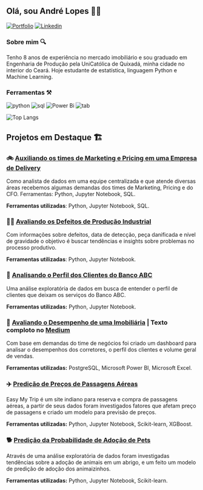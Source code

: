 ## Olá, sou André Lopes 👨‍💻
[![Portfolio](https://img.shields.io/badge/Medium-12100E?style=for-the-badge&logo=medium&logoColor=white)]([https://bit.ly/portfolio_andreluizls1](https://medium.com/@datalopes1)) [![Linkedin](https://img.shields.io/badge/LinkedIn-0077B5?style=for-the-badge&logo=linkedin&logoColor=white)](https://www.linkedin.com/in/andreluizls1/) 

### Sobre mim 🔍
Tenho 8 anos de experiência no mercado imobiliário e sou graduado em Engenharia de Produção pela UniCatólica de Quixadá, minha cidade no interior do Ceará. Hoje estudante de estatística, linguagem Python e Machine Learning. 

### Ferramentas ⚒️
![python](https://img.shields.io/badge/Python-3776AB?style=for-the-badge&logo=python&logoColor=white) ![sql](https://img.shields.io/badge/PostgreSQL-316192?style=for-the-badge&logo=postgresql&logoColor=white) ![Power Bi](https://img.shields.io/badge/power_bi-F2C811?style=for-the-badge&logo=powerbi&logoColor=black) ![tab](https://img.shields.io/badge/Tableau-E97627?style=for-the-badge&logo=Tableau&logoColor=white)

![Top Langs](https://github-readme-stats.vercel.app/api/top-langs/?username=datalopes1&layout=compact)

## Projetos em Destaque 🏗️
### 🚲 [Auxiliando os times de Marketing e Pricing em uma Empresa de Delivery](https://github.com/datalopes1/desafio_delivery/)
Como analista de dados em uma equipe centralizada e que atende diversas áreas recebemos algumas demandas dos times de Marketing, Pricing e do CFO.
Ferramentas: Python, Jupyter Notebook, SQL.

**Ferramentas utilizadas**: Python, Jupyter Notebook, SQL.
### 🧑‍🔧 [Avaliando os Defeitos de Produção Industrial](https://github.com/datalopes1/manufacturing_defects)
Com informações sobre defeitos, data de detecção, peça danificada e nível de gravidade o objetivo é buscar tendências e insights sobre problemas no processo produtivo.

**Ferramentas utilizadas**: Python, Jupyter Notebook.  
### 🏦 [Analisando o Perfil dos Clientes do Banco ABC](https://github.com/datalopes1/bankabc_churn/)
Uma análise exploratória de dados em busca de entender o perfil de clientes que deixam os serviços do Banco ABC.

**Ferramentas utilizadas:** Python, Jupyter Notebook. 
### 🏡 [Avaliando o Desempenho de uma Imobiliária](https://github.com/datalopes1/case_terrabela) | Texto comploto no [Medium](https://medium.com/@datalopes1/visualizando-o-desempenho-da-imobili%C3%A1ria-terra-bela-bd730dcdd598)
Com base em demandas do time de negócios foi criado um dashboard para analisar o desempenhos dos corretores, o perfil dos clientes e volume geral de vendas. 

**Ferramentas utilizadas:** PostgreSQL, Microsoft Power BI, Microsoft Excel. 
### ✈️ [Predição de Preços de Passagens Aéreas](https://github.com/datalopes1/flight_prices/) 
Easy My Trip é um site indiano para reserva e compra de passagens aéreas, a partir de seus dados foram investigados fatores que afetam preço de passagens e criado um modelo para previsão de preços.

**Ferramentas utilizadas:** Python, Jupyter Notebook, Scikit-learn, XGBoost. 
### 🐕 [Predição da Probabilidade de Adoção de Pets](https://github.com/datalopes1/pet_adoption)
Através de uma análise exploratória de dados foram investigadas tendências sobre a adoção de animais em um abrigo, e um feito um modelo de predição de adoção dos animaizinhos.

**Ferramentas utilizadas:** Python, Jupyter Notebook, Scikit-learn. 




